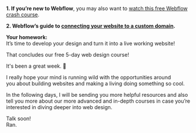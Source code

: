 
**1. If you’re new to Webflow**, you may also want to [watch this free Webflow crash course](https://flux-life-ltd.ontralink.com/c/s/9bU/zrKmC/v/xYZ/6WSq/6AwkQe/zernX0ycEH/P/P/pD).

**2. Webflow’s guide to [connecting your website to a custom domain](https://flux-life-ltd.ontralink.com/c/s/9bU/zrKmC/U/aj8F/6WSq/6AwkQe/6SZJkICF0H/P/P/pD).**

**Your homework:**  
It’s time to develop your design and turn it into a live working website!  
  
That concludes our free 5-day web design course!  
  
It's been a great week. 🙌  
  
I really hope your mind is running wild with the opportunities around you about building websites and making a living doing something so cool.   
  
In the following days, I will be sending you more helpful resources and also tell you more about our more advanced and in-depth courses in case you’re interested in diving deeper into web design.   
  
Talk soon!  
Ran.